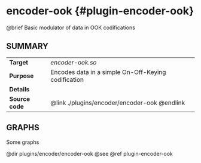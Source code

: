 encoder-ook {#plugin-encoder-ook}
===========

@brief Basic modulator of data in OOK codifications

## SUMMARY

<table>
<tr>
	<td><b>Target</b><td><i>encoder-ook.so</i>
<tr>
	<td><b>Purpose</b><td>
	Encodes data in a simple On-Off-Keying codification
<tr>
	<td><b>Details</b><td>
<tr>
	<td><b>Source code</b>
	<td>@link ./plugins/encoder/encoder-ook @endlink
</table>

## GRAPHS

Some graphs

@dir plugins/encoder/encoder-ook
@see @ref plugin-encoder-ook
